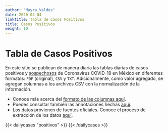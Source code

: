 ```yaml
---
author: "Mayra Valdes"
date: 2020-04-04
linktitle: Tabla de Casos Positivos
title: Casos Positivos
weight: 10
---
```


# Tabla de Casos Positivos

En este sitio se publican de manera diaria las tablas diarias de casos positivos y [sospechosos](/docs/datos/tablas-casos/casos-sospechosos/) de Coronavirus COVID-19 en México en diferentes formatos: `PDF` (original), `CSV` y `TXT`. Adicionalmente, como valor agregado, se agregan columnas a los archivos CSV con la normalización de la información. 

* Conoce más acerca del [formato de las columnas aquí](/docs/datos/tablas-casos/normalizacion/). 
* Puedes consultar también las annotaciones hechas [aquí](/docs/datos/tablas-casos/). 
* Los datos provienen de fuentes oficiales. Conoce el proceso de extracción de los datos [aquí](/docs/metodologia/).

{{< dailycases "positivos" >}}
{{< /dailycases >}}